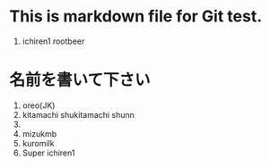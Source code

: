 # This is markdown file for Git test.

1. ichiren1
rootbeer

# 名前を書いて下さい  

1. oreo(JK)
2. kitamachi shukitamachi shunn 
3. 
4. mizukmb
5. kuromilk
6. Super ichiren1
